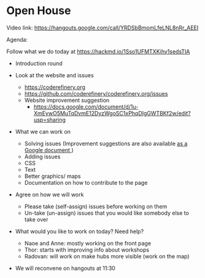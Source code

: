 # Open House

Video link: https://hangouts.google.com/call/YRDSbBmomLfeLNL8nRr_AEEI

Agenda:
  
Follow what we do today at https://hackmd.io/1Sso1UFMTXKihv1sedsTIA

- Introduction round
- Look at the website and issues
    - https://coderefinery.org
    - https://github.com/coderefinery/coderefinery.org/issues
    - Website improvement suggestion 
        - https://docs.google.com/document/d/1u-XmEywO5MuTqDvmE12DyzWgoSC1xPhqDIgGWTBKf2w/edit?usp=sharing
        
- What we can work on
    - Solving issues (Improvement suggestions are also available [as a Google document ](https://drive.google.com/open?id=1u-XmEywO5MuTqDvmE12DyzWgoSC1xPhqDIgGWTBKf2w))
    - Adding issues
    - CSS
    - Text
    - Better graphics/ maps
    - Documentation on how to contribute to the page
- Agree on how we will work
    - Please take (self-assign) issues before working on them
    - Un-take (un-assign) issues that you would like somebody else to take over
- What would you like to work on today? Need help?
    - Naoe and Anne: mostly working on the front page
    - Thor: starts with improving info about workshops
    - Radovan: will work on make hubs more visible (work on the map)

- We will reconvene on hangouts at 11:30
